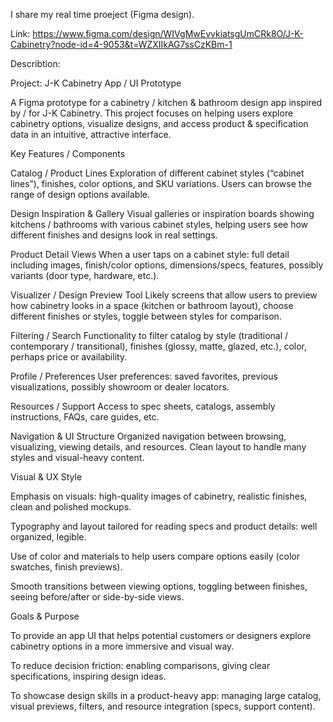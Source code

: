 I share my real time proeject (Figma design).

Link: https://www.figma.com/design/WIVgMwEvvkiatsgUmCRk8O/J-K-Cabinetry?node-id=4-9053&t=WZXIIkAG7ssCzKBm-1

Describtion:

Project: J-K Cabinetry App / UI Prototype

A Figma prototype for a cabinetry / kitchen & bathroom design app inspired by / for J-K Cabinetry. This project focuses on helping users explore cabinetry options, visualize designs, and access product & specification data in an intuitive, attractive interface.

Key Features / Components

Catalog / Product Lines
Exploration of different cabinet styles (“cabinet lines”), finishes, color options, and SKU variations. Users can browse the range of design options available.

Design Inspiration & Gallery
Visual galleries or inspiration boards showing kitchens / bathrooms with various cabinet styles, helping users see how different finishes and designs look in real settings.

Product Detail Views
When a user taps on a cabinet style: full detail including images, finish/color options, dimensions/specs, features, possibly variants (door type, hardware, etc.).

Visualizer / Design Preview Tool
Likely screens that allow users to preview how cabinetry looks in a space (kitchen or bathroom layout), choose different finishes or styles, toggle between styles for comparison.

Filtering / Search
Functionality to filter catalog by style (traditional / contemporary / transitional), finishes (glossy, matte, glazed, etc.), color, perhaps price or availability.

Profile / Preferences
User preferences: saved favorites, previous visualizations, possibly showroom or dealer locators.

Resources / Support
Access to spec sheets, catalogs, assembly instructions, FAQs, care guides, etc.

Navigation & UI Structure
Organized navigation between browsing, visualizing, viewing details, and resources. Clean layout to handle many styles and visual-heavy content.

Visual & UX Style

Emphasis on visuals: high-quality images of cabinetry, realistic finishes, clean and polished mockups.

Typography and layout tailored for reading specs and product details: well organized, legible.

Use of color and materials to help users compare options easily (color swatches, finish previews).

Smooth transitions between viewing options, toggling between finishes, seeing before/after or side-by-side views.

Goals & Purpose

To provide an app UI that helps potential customers or designers explore cabinetry options in a more immersive and visual way.

To reduce decision friction: enabling comparisons, giving clear specifications, inspiring design ideas.

To showcase design skills in a product-heavy app: managing large catalog, visual previews, filters, and resource integration (specs, support content).
